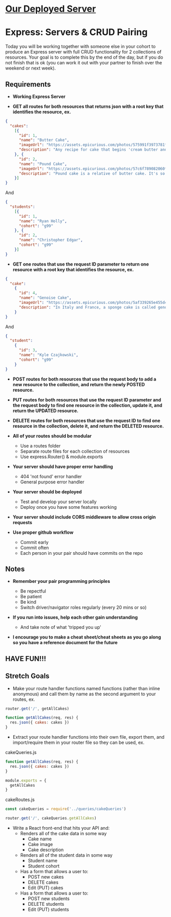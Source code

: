 # [Our Deployed Server](https://protected-headland-83497.herokuapp.com/)

# Express: Servers & CRUD Pairing

Today you will be working together with someone else in your cohort to produce an Express server with full CRUD functionality for 2 collections of resources. Your goal is to complete this by the end of the day, but if you do not finish that is ok (you can work it out with your partner to finish over the weekend or next week).

## Requirements

* **Working Express Server**

* **GET all routes for both resources that returns json with a root key that identifies the resource, ex.**

```json
{ 
  "cakes":
    [{
      "id": 1,
      "name": "Butter Cake",
      "imageUrl": "https://assets.epicurious.com/photos/575991f3973781fc02c2a827/6:4/w_620,h_413,c_limit/EP_06062016_Vanilla-Buttermilk-Wedding-Cake-with-Raspberries-and-Orange-Cream-Cheese-Frosting.jpg",
      "description": "Any recipe for cake that begins 'cream butter and sugar' is a butter cake. After the creaming, you add eggs to aerate the batter a bit, flour (and sometimes another liquid, like milk) to give it structure and texture, and baking powder or baking soda to ensure that it rises in the oven. Different types of cake batter within the butter cake family include chocolate, white, yellow and marble; for white and yellow cakes coloring typically depends on whether they have whole eggs, or extra egg yolks in them (yellow cake) or egg whites only (white cake)."
    }, {
      "id": 2,
      "name": "Pound Cake",
      "imageUrl": "https://assets.epicurious.com/photos/57c6f789082060f11022b586/6:4/w_620,h_413,c_limit/no-recipe-required-pound-cake-lemon-poppy-seed-30082016.jpg",
      "description": "Pound cake is a relative of butter cake. It's so called because it can be measured as a matter of proportion: a pound of butter, a pound of sugar, a pound of eggs, and a pound of flour. In some pound cake recipes, you'll see the eggs separated and the egg whites whipped and folded into the batter, to leaven it; in other recipes you'll find leaveners like baking soda and baking powder, bringing it well into the butter-cake fold. These cakes are usually very lightly flavored and served plain or topped with a simple glaze or water icing. A pound cake is usually baked in a loaf or Bundt pan. Many coffee cakes, sour cream cakes, and fruit crumb cakes are variations of pound cake."
    }]
}
```

And

```json
{
  "students":
    [{
      "id": 1,
      "name": "Ryan Holly",
      "cohort": "g99"
    }, {
      "id": 2,
      "name": "Christopher Edgar",
      "cohort": "g99"
    }]
}
```

* **GET one routes that use the request ID parameter to return one resource with a root key that identifies the resource, ex.**

```json
{
  "cake":
    {
      "id": 4,
      "name": "Genoise Cake",
      "imageUrl": "https://assets.epicurious.com/photos/5af339265e455d485852fba6/6:4/w_620,h_413,c_limit/EP_06012016_strawberry_shortcake_hero-slices.jpg",
      "description": "In Italy and France, a sponge cake is called genoise; in genoise, whole eggs are beaten with sugar until they're thick and ribbony, and then flour (and sometimes butter) is added and the batter is baked; the result is wonderful baked in a round cake pan and simply frosted, but genoise is also pliable enough to be baked in a jelly-roll pan and rolled up into a roulade."
    }
}
```

And

```json
{
  "student":
    {
      "id": 3,
      "name": "Kyle Czajkowski",
      "cohort": "g99"
    }
}
```

* **POST routes for both resources that use the request body to add a new resource to the collection, and return the newly POSTED resource.**

* **PUT routes for both resources that use the request ID parameter and the request body to find one resource in the collection, update it, and return the UPDATED resource.**

* **DELETE routes for both resources that use the request ID to find one resource in the collection, delete it, and return the DELETED resource.**

* **All of your routes should be modular**
  - Use a routes folder
  - Separate route files for each collection of resources
  - Use express.Router() & module.exports

* **Your server should have proper error handling**
  - 404 'not found' error handler
  - General purpose error handler

* **Your server should be deployed**
  - Test and develop your server locally
  - Deploy once you have some features working

* **Your server should include CORS middleware to allow cross origin requests**

* **Use proper github workflow**
  - Commit early
  - Commit often
  - Each person in your pair should have commits on the repo

## Notes

* **Remember your pair programming principles**
  - Be repectful
  - Be patient
  - Be kind
  - Switch driver/navigator roles regularly (every 20 mins or so)

* **If you run into issues, help each other gain understanding**
  - And take note of what 'tripped you up'

* **I encourage you to make a cheat sheet/cheat sheets as you go along so you have a reference document for the future**

## HAVE FUN!!!

## Stretch Goals

* Make your route handler functions named functions (rather than inline anonymous) and call them by name as the second argument to your routes, ex.

```js
router.get('/', getAllCakes)

function getAllCakes(req, res) {
  res.json({ cakes: cakes })
}
```

* Extract your route handler functions into their own file, export them, and import/require them in your router file so they can be used, ex.

cakeQueries.js
```js
function getAllCakes(req, res) {
  res.json({ cakes: cakes })
}

module.exports = {
  getAllCakes
}
```
cakeRoutes.js
```js
const cakeQueries = require('../queries/cakeQueries')

router.get('/', cakeQueries.getAllCakes)
```

* Write a React front-end that hits your API and:
  - Renders all of the cake data in some way
    * Cake name
    * Cake image
    * Cake description
  - Renders all of the student data in some way
    * Student name
    * Student cohort
  - Has a form that allows a user to:
    * POST new cakes
    * DELETE cakes
    * Edit (PUT) cakes
  - Has a form that allows a user to:
    * POST new students
    * DELETE students
    * Edit (PUT) students